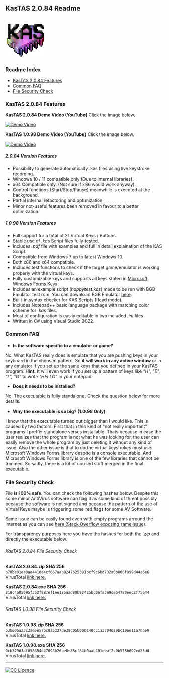 ## KasTAS 2.0.84 Readme
[![KasTAS Icon](https://github.com/KarstSkarn/KasTAS/blob/main/kasicon.png?raw=true "KasTAS Icon")](https://github.com/KarstSkarn/KasTAS/blob/main/kasicon.png "KasTAS Icon")
### Readme Index

- [KasTAS 2.0.84 Features](#kastas-2084-features)
- [Common FAQ](#common-faq)
- [File Security Check](#file-security-check)

### KasTAS 2.0.84 Features

**KasTAS 2.0.84 Demo Video (YouTube)** Click the image below.

[![Demo Video](https://img.youtube.com/vi/AIu-sCiuhHQ/3.jpg)](https://www.youtube.com/watch?v=AIu-sCiuhHQ)

**KasTAS 1.0.98 Demo Video (YouTube)** Click the image below.

[![Demo Video](https://img.youtube.com/vi/9ByNBIrhrlE/0.jpg)](https://www.youtube.com/watch?v=9ByNBIrhrlE)

##### 2.0.84 Version Features

- Possibility to generate automatically .kas files using live keystroke recording.
- Windows 10 / 11 compatible only (Due to internal libraries).
- x64 Compatible only. (Not sure if x86 would work anyway).
- Control functions (Start/Stop/Pause) meanwhile is executed at the background.
- Partial internal refactoring and optimization.
- Minor not-useful features been removed in favour to a better optimization.

##### 1.0.98 Version Features

- Full support for a total of 21 Virtual Keys / Buttons.
- Stable use of *.kas* Script files fully tested.
- Includes *.pdf* file with examples and full in detail explaination of the KAS Script.
- Compatible from Windows 7 up to latest Windows 10.
- Both x86 and x64 compatible.
- Includes test functions to check if the target game/emulator is working properly with the virtual keys.
- Fully customizable keys and supports all keys stated in [Microsoft Windows Forms Keys](https://docs.microsoft.com/es-es/dotnet/api/system.windows.forms.keys "Microsoft Windows Forms Keys").
- Includes an example script (*happytest.kas*) made to be run with BGB Emulator test rom. You can download BGB Emulator [here](https://bgb.bircd.org/ "here").
- Built-in syntax checker for KAS Scripts (Read mode).
- Includes Notepad++ basic language package with matching color scheme for *.kas* files.
- Most of configuration is easily editable in two included *.ini* files.
- Written in C# using Visual Studio 2022.

### Common FAQ
- **Is the software specific to a emulator or game?**

No. What KasTAS really does is emulate that you are pushing keys in your keyboard in the choosen pattern. So **it will work in any active window** or in any emulator if you set up the same keys that you defined in your KasTAS program.
**Hint:** It will even work if you set up a pattern of keys like *"H", "E", "L", "O"* to write *"HELLO"* in your notepad.

- **Does it needs to be installed?**

No. The executable is fully standalone. Check the question below for more details.

- **Why the executable is so big? (1.0.98 Only)**

I know that the executable turned out bigger than I would like. This is caused by two factors.
First that in this kind of "not really important" programs I preffer standalone versus installable. Thats because in case the user realizes that the program is not what he was looking for, the user can easily remove the whole program by just deleting it without any kind of issue.
Also the other issue is that to do the virtual keystrokes must use Microsoft Windows Forms library despite is a console executable. And Microsoft Windows Forms library is one of the few libraries that cannot be trimmed. So sadly, there is a lot of unused stuff merged in the final executable.

### File Security Check

File **is 100% safe**. You can check the following hashes below. Despite this some minor AntiVirus software can flag it as some kind of threat possibly because the software is not signed and because the pattern of the use of Virtual Keys maybe is triggering some red flags for some AV Software.

Same issue can be easily found even with empty programs arround the internet as you can see [here (Stack Overflow exposing same issue)](https://stackoverflow.com/questions/60340213/what-could-be-causing-virustotal-to-flag-an-empty-program-as-a-trojan "here (Stack Overflow exposing same issue)").

For transparency purposes here you have the hashes for both the *.zip* and directly the executable below.

###### KasTAS 2.0.84 File Security Check

**KasTAS 2.0.84.zip SHA 256**
`b70be01ea0ae441de4cf667aab8247625391bcf9c6bd732a0b006f999d44a6e6`
VirusTotal [link here.](https://www.virustotal.com/gui/file/b70be01ea0ae441de4cf667aab8247625391bcf9c6bd732a0b006f999d44a6e6 "link here.")

**KasTAS 2.0.84.exe SHA 256**
`218c4a85095f352f987ef1ee175aad80b92425bc06fa3e9deb4780eec2f75644`
VirusTotal [link here.](https://www.virustotal.com/gui/file/218c4a85095f352f987ef1ee175aad80b92425bc06fa3e9deb4780eec2f75644 "link here.")

###### KasTAS 1.0.98 File Security Check

**KasTAS 1.0.98.zip SHA 256**
`b3bd0ba23c3205e57bc0a5327de38c05bb00140cc113c04029bc19ae11a7bae9`
VirusTotal [link here.](https://www.virustotal.com/gui/file/b3bd0ba23c3205e57bc0a5327de38c05bb00140cc113c04029bc19ae11a7bae9 "link here.")

**KasTAS 1.0.98.exe SHA 256**
`9cb32963df658354d47693b26be8e38cf84b0aab401eeaf2c0b558b692ed35a8`
VirusTotal [link here.](https://www.virustotal.com/gui/file/9cb32963df658354d47693b26be8e38cf84b0aab401eeaf2c0b558b692ed35a8 "link here.")

------------

[![CC Licence](https://i.creativecommons.org/l/by-nc-sa/4.0/88x31.png "CC Licence")](https://creativecommons.org/licenses/by-nc-sa/4.0/ "CC Licence")
